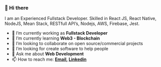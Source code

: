 ### 👋 Hi there 
I am an Experienced Fullstack Developer. Skilled in React JS, React Native, NodeJS, Mean Stack, RESTfull API’s, Nodejs, AWS, Firebase, Jest. 

- 🔭 I’m currently working as **Fullstack Developer**
- 🌱 I’m currently learning **Web3 - Blockchain**
- 👯 I’m looking to collaborate on open source/commercial projects
- 🤔 I’m looking for create software to help people 
- 💬 Ask me about **Web Development**
- 📫 How to reach me:
  **[<a href="mailto:nicolasalegremz@gmail.com">Email</a>](), [Linkedin](https://www.linkedin.com/in/nicolas-alegre/)**
